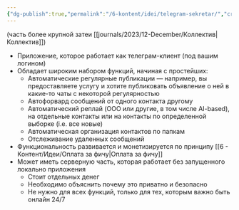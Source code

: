 ```yaml
---
{"dg-publish":true,"permalink":"/6-kontent/idei/telegram-sekretar/","created":"2024-02-01T08:06:57.219+03:00","updated":"2024-03-08T12:50:04.697+03:00"}
---
```


(часть более крупной затеи [[journals/2023/12-December/Коллектив\|Коллектив]])

- Приложение, которое работает как телеграм-клиент (под вашим логином)
- Обладает широким набором функций, начиная с простейших:
	- Автоматические регулярные публикации — например, вы предоставляете услугу и хотите публиковать объявление о ней в какие-то чаты с некоторой регулярностью 
	- Автофорвард сообщений от одного контакта другому 
	- Автоматический реплай (OOO или другие, в том числе AI-based), на отдельные контакты или на контакты по определенной выборке (i.e. все новые)
	- Автоматическая организация контактов по папкам
	- Отслеживание удаленных сообщений 
- Функциональность развивается и монетизируется по принципу [[6 - Контент/Идеи/Оплата за фичу\|Оплата за фичу]]
- Может иметь серверную часть, которая работает без запущенного локально приложения
	- Стоит отдельных денег
	- Необходимо объяснить почему это приватно и безопасно
	- Не нужно для всех функций, только для тех, которым важно быть онлайн 24/7